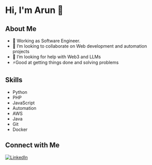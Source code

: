 # Hi, I'm Arun 👋

## About Me
- 💼 Working as Software Engineer.
- 👯 I’m looking to collaborate on Web development and automation projects
- 🤔 I’m looking for help with Web3 and LLMs
- ⚡Good at getting things done and solving problems

## Skills
- Python
- PHP
- JavaScript
- Automation
- AWS
- Java
- Git
- Docker

## Connect with Me
[![LinkedIn](https://img.shields.io/badge/LinkedIn-ArunKumar-blue)](https://www.linkedin.com/in/arunkofficial/)
<!--
**arunkumar-dev/arunkumar-dev** is a ✨ _special_ ✨ repository because its `README.md` (this file) appears on your GitHub profile.

Here are some ideas to get you started:

- 🔭 I’m currently working on ...
- 🌱 I’m currently learning ...
- 👯 I’m looking to collaborate on ...
- 🤔 I’m looking for help with ...
- 💬 Ask me about ...
- 📫 How to reach me: ...
- 😄 Pronouns: ...
- ⚡ Fun fact: ...
-->
